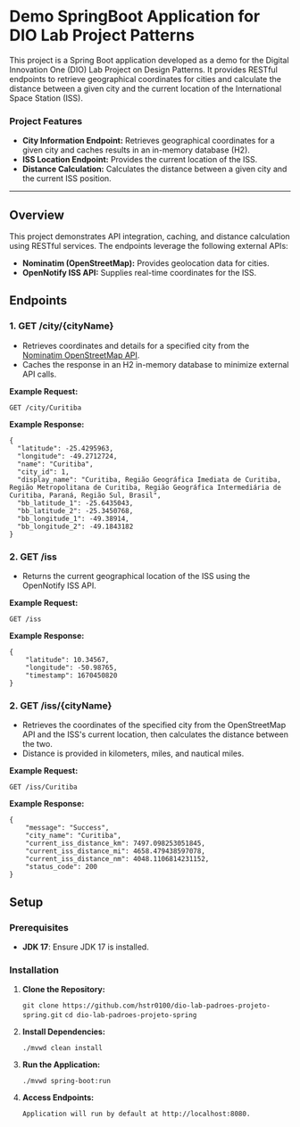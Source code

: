# Demo SpringBoot Application for DIO Lab Project Patterns

This project is a Spring Boot application developed as a demo for the Digital Innovation One (DIO) Lab Project on Design Patterns. It provides RESTful endpoints to retrieve geographical coordinates for cities and calculate the distance between a given city and the current location of the International Space Station (ISS).

### Project Features

-   **City Information Endpoint:** Retrieves geographical coordinates for a given city and caches results in an in-memory database (H2).
-   **ISS Location Endpoint:** Provides the current location of the ISS.
-   **Distance Calculation:** Calculates the distance between a given city and the current ISS position.
----------

## Overview

This project demonstrates API integration, caching, and distance calculation using RESTful services. The endpoints leverage the following external APIs:

-   **Nominatim (OpenStreetMap):** Provides geolocation data for cities.
-   **OpenNotify ISS API:** Supplies real-time coordinates for the ISS.

## Endpoints

### 1. **GET /city/{cityName}**

-   Retrieves coordinates and details for a specified city from the [Nominatim OpenStreetMap API](https://nominatim.openstreetmap.org/search).
-   Caches the response in an H2 in-memory database to minimize external API calls.

**Example Request:**

    GET /city/Curitiba
    
**Example Response:**

    {
      "latitude": -25.4295963,
      "longitude": -49.2712724,
      "name": "Curitiba",
      "city_id": 1,
      "display_name": "Curitiba, Região Geográfica Imediata de Curitiba, Região Metropolitana de Curitiba, Região Geográfica Intermediária de Curitiba, Paraná, Região Sul, Brasil",
      "bb_latitude_1": -25.6435043,
      "bb_latitude_2": -25.3450768,
      "bb_longitude_1": -49.38914,
      "bb_longitude_2": -49.1843182
    }

### 2. **GET /iss**

-   Returns the current geographical location of the ISS using the OpenNotify ISS API.

**Example Request:**

    GET /iss
    
**Example Response:**

    {
        "latitude": 10.34567,
        "longitude": -50.98765,
        "timestamp": 1670450820
    }

### 2. **GET /iss/{cityName}**

-   Retrieves the coordinates of the specified city from the OpenStreetMap API and the ISS's current location, then calculates the distance between the two.
-   Distance is provided in kilometers, miles, and nautical miles.

**Example Request:**

    GET /iss/Curitiba
    
**Example Response:**

    {
        "message": "Success",
        "city_name": "Curitiba",
        "current_iss_distance_km": 7497.098253051845,
        "current_iss_distance_mi": 4658.479438597078,
        "current_iss_distance_nm": 4048.1106814231152,
        "status_code": 200
    }
    

## Setup

### Prerequisites

-   **JDK 17**: Ensure JDK 17 is installed.

### Installation

1.  **Clone the Repository:**

      `git clone https://github.com/hstr0100/dio-lab-padroes-projeto-spring.git`
      `cd dio-lab-padroes-projeto-spring`

2.  **Install Dependencies:**

      `./mvwd clean install`

3.  **Run the Application:**

      `./mvwd spring-boot:run`

4.  **Access Endpoints:**

      `Application will run by default at http://localhost:8080.`

